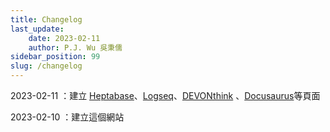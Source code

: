 ```yaml
---
title: Changelog
last_update: 
    date: 2023-02-11
    author: P.J. Wu 吳秉儒
sidebar_position: 99
slug: /changelog
---
```



2023-02-11 ：建立 [Heptabase](/heptabase)、[Logseq](/logseq)、[DEVONthink](/devonthink) 、[Docusaurus](/docusaurus)等頁面

2023-02-10 ：建立這個網站